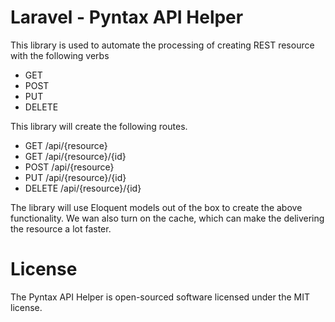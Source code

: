 # Laravel - Pyntax API Helper

This library is used to automate the processing of creating REST resource with the following verbs

- GET
- POST
- PUT
- DELETE

This library will create the following routes.

- GET /api/{resource}
- GET /api/{resource}/{id}
- POST /api/{resource}
- PUT /api/{resource}/{id}
- DELETE /api/{resource}/{id}

The library will use Eloquent models out of the box to create the above functionality. We wan also turn on the cache,
which can make the delivering the resource a lot faster.

# License
The Pyntax API Helper is open-sourced software licensed under the MIT license.